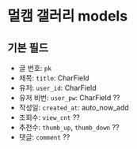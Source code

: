 # 멀캠 갤러리 models

## 기본 필드
- 글 번호: `pk`
- 제목: `title`: CharField
- 유저: `user_id`: CharField
- 유저 비번: `user_pw`: CharField ??
- 작성일: `created_at`: auto_now_add
- 조회수: `view_cnt` ??
- 추천수: `thumb_up`, `thumb_down` ??
- 댓글: `comment` ??